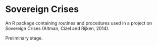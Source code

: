 # Sovereign Crises

An R package containing routines and procedures used in a project on Sovereign Crises (Altman, Cizel and Rijken, 2014).

Preliminary stage.